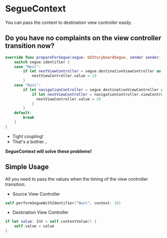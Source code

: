 SegueContext
==================

You can pass the context to destination view controller easily.

## Do you have no complaints on the view controller transition now?

```swift
override func prepareForSegue(segue: UIStoryboardSegue, sender sender: AnyObject?) {
    switch segue.identifier {
    case "Next":
        if let nextViewController = segue.destinationViewController as? NextViewController {
            nextViewController.value = 10
        }
    case "Navi":
        if let navigationController = segue.destinationViewController as? UINavigationController {
            if let nextViewController = navigationController.viewControllers.first as? NextViewController {
              nextViewController.value = 20
            }
        }
    default:
        break
    }
}
```

- Tight coupling!
- That's a bother...

**SegueContext will solve these problems!**

## Simple Usage

All you need to pass the values when the timing of the view controller transition.


- Source View Controller

```swift
self.performSegueWithIdentifier("Next", context: 10)
```

-  Destination View Controller

```swift
if let value: Int = self.contextValue() {
    self.value = value
}
```

